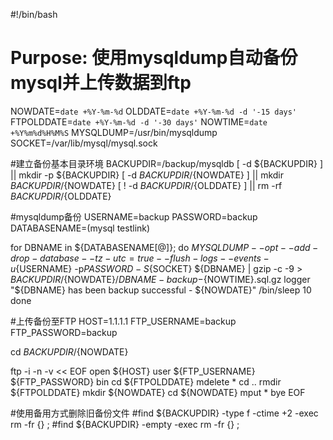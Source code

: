 #!/bin/bash
# Purpose: 使用mysqldump自动备份mysql并上传数据到ftp
 
NOWDATE=`date +%Y-%m-%d`
OLDDATE=`date +%Y-%m-%d -d '-15 days'`
FTPOLDDATE=`date +%Y-%m-%d -d '-30 days'`
NOWTIME=`date +%Y%m%d%H%M%S`
MYSQLDUMP=/usr/bin/mysqldump
SOCKET=/var/lib/mysql/mysql.sock
 
#建立备份基本目录环境
BACKUPDIR=/backup/mysqldb
[ -d ${BACKUPDIR} ] || mkdir -p ${BACKUPDIR} 
[ -d ${BACKUPDIR}/${NOWDATE} ] || mkdir ${BACKUPDIR}/${NOWDATE} 
[ ! -d ${BACKUPDIR}/${OLDDATE} ] || rm -rf ${BACKUPDIR}/${OLDDATE} 
 
#mysqldump备份
USERNAME=backup
PASSWORD=backup
DATABASENAME=(mysql testlink)
 
for DBNAME in ${DATABASENAME[@]};
do
    ${MYSQLDUMP} --opt --add-drop-database --tz-utc=true --flush-logs --events -u${USERNAME} -p${PASSWORD} -S${SOCKET} ${DBNAME} | gzip -c -9 > ${BACKUPDIR}/${NOWDATE}/${DBNAME}-backup-${NOWTIME}.sql.gz 
    logger "${DBNAME} has been backup successful - ${NOWDATE}"
    /bin/sleep 10
done
 
#上传备份至FTP
HOST=1.1.1.1 
FTP_USERNAME=backup 
FTP_PASSWORD=backup 
  
cd ${BACKUPDIR}/${NOWDATE} 
  
ftp -i -n -v << EOF 
open ${HOST} 
user ${FTP_USERNAME} ${FTP_PASSWORD} 
bin 
cd ${FTPOLDDATE} 
mdelete * 
cd .. 
rmdir ${FTPOLDDATE} 
mkdir ${NOWDATE} 
cd ${NOWDATE} 
mput * 
bye 
EOF 
 
#使用备用方式删除旧备份文件
#find ${BACKUPDIR} -type f -ctime +2 -exec rm -fr {} \;
#find ${BACKUPDIR} -empty -exec rm -fr {} \;